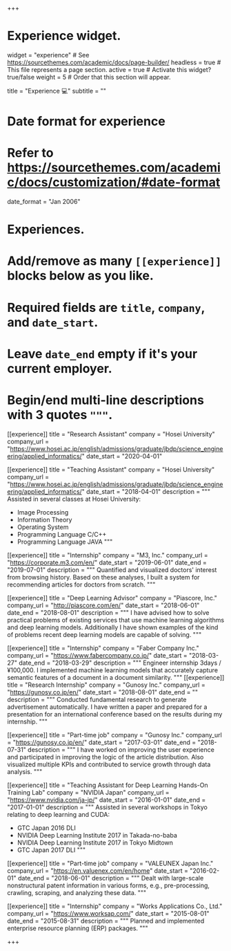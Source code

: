 +++
# Experience widget.
widget = "experience"  # See https://sourcethemes.com/academic/docs/page-builder/
headless = true  # This file represents a page section.
active = true  # Activate this widget? true/false
weight = 5  # Order that this section will appear.

title = "Experience 💻"
subtitle = ""

# Date format for experience
#   Refer to https://sourcethemes.com/academic/docs/customization/#date-format
date_format = "Jan 2006"

# Experiences.
#   Add/remove as many `[[experience]]` blocks below as you like.
#   Required fields are `title`, `company`, and `date_start`.
#   Leave `date_end` empty if it's your current employer.
#   Begin/end multi-line descriptions with 3 quotes `"""`.

[[experience]]
  title = "Research Assistant"
  company = "Hosei University"
  company_url = "https://www.hosei.ac.jp/english/admissions/graduate/jbdp/science_engineering/applied_informatics/"
  date_start = "2020-04-01"

[[experience]]
  title = "Teaching Assistant"
  company = "Hosei University"
  company_url = "https://www.hosei.ac.jp/english/admissions/graduate/jbdp/science_engineering/applied_informatics/"
  date_start = "2018-04-01"
  description = """
  Assisted in several classes at Hosei University:
  - Image Processing
  - Information Theory
  - Operating System
  - Programming Language C/C++
  - Programming Language JAVA
  """

[[experience]]
  title = "Internship"
  company = "M3, Inc."
  company_url = "https://corporate.m3.com/en/"
  date_start = "2019-06-01"
  date_end = "2019-07-01"
  description = """
  Quantified and visualized doctors' interest from browsing history. Based on these analyses, I built a system for recommending articles for doctors from scratch.
  """

[[experience]]
  title = "Deep Learning Advisor"
  company = "Piascore, Inc."
  company_url = "http://piascore.com/en/"
  date_start = "2018-06-01"
  date_end = "2018-08-01"
  description = """
  I have advised how to solve practical problems of existing services that use machine learning algorithms and deep learning models. Additionally I have shown examples of the kind of problems recent deep learning models are capable of solving.
  """

[[experience]]
  title = "Internship"
  company = "Faber Company Inc."
  company_url = "https://www.fabercompany.co.jp/"
  date_start = "2018-03-27"
  date_end = "2018-03-29"
  description = """
  Engineer internship 3days / ¥100,000. I implemented machine learning models that accurately capture semantic features of a document in a document similarity.
  """
[[experience]]
  title = "Research Internship"
  company = "Gunosy Inc."
  company_url = "https://gunosy.co.jp/en/"
  date_start = "2018-08-01"
  date_end = ""
  description = """
  Conducted fundamental research to generate advertisement automatically. I have written a paper and prepared for a presentation for an international conference based on the results during my internship.
  """

[[experience]]
  title = "Part-time job"
  company = "Gunosy Inc."
  company_url = "https://gunosy.co.jp/en/"
  date_start = "2017-03-01"
  date_end = "2018-07-31"
  description = """
  I have worked on improving the user experience and participated in improving the logic of the article distribution. Also visualized multiple KPIs and contributed to service growth through data analysis.
  """

[[experience]]
  title = "Teaching Assistant for Deep Learning Hands-On Training Lab"
  company = "NVIDIA Japan"
  company_url = "https://www.nvidia.com/ja-jp/"
  date_start = "2016-01-01"
  date_end = "2017-01-01"
  description = """
  Assisted in several workshops in Tokyo relating to deep learning and CUDA:
  - GTC Japan 2016 DLI
  - NVIDIA Deep Learning Institute 2017 in Takada-no-baba
  - NVIDIA Deep Learning Institute 2017 in Tokyo Midtown
  - GTC Japan 2017 DLI
  """

[[experience]]
  title = "Part-time job"
  company = "VALEUNEX Japan Inc."
  company_url = "https://en.valuenex.com/en/home"
  date_start = "2016-02-01"
  date_end = "2018-06-01"
  description = """
  Dealt with large-scale nonstructural patent information in various forms, e.g., pre-processing, crawling, scraping, and analyzing these data.
  """

[[experience]]
  title = "Internship"
  company = "Works Applications Co., Ltd."
  company_url = "https://www.worksap.com/"
  date_start = "2015-08-01"
  date_end = "2015-08-31"
  description = """
  Planned and implemented enterprise resource planning (ERP) packages.
  """

+++
